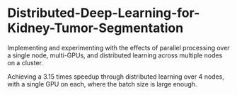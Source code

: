# Distributed-Deep-Learning-for-Kidney-Tumor-Segmentation
Implementing and experimenting with the effects of parallel processing over a single node, multi-GPUs, and distributed
learning across multiple nodes on a cluster.

Achieving a 3.15 times speedup through distributed learning over 4 nodes, with a single GPU on each, where the batch
size is large enough.

